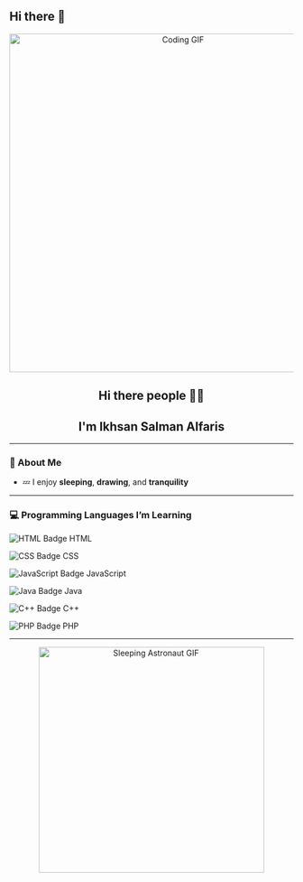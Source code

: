 ## Hi there 👋

<!--
**sanrice07/sanrice07** is a ✨ _special_ ✨ repository because its `README.md` (this file) appears on your GitHub profile.

Here are some ideas to get you started:

- 🔭 I’m currently working on ...
- 🌱 I’m currently learning ...
- 👯 I’m looking to collaborate on ...
- 🤔 I’m looking for help with ...
- 💬 Ask me about ...
- 📫 How to reach me: ...
- 😄 Pronouns: ...
- ⚡ Fun fact: ...
-->
<p align="center">
  <img src="https://media.giphy.com/media/qgQUggAC3Pfv687qPC/giphy.gif" width="600" alt="Coding GIF">
</p>


<h2 align="center"> Hi there people 👋🏻</h2>

<h2 align="center">I'm Ikhsan Salman Alfaris</h2>


---

### 🌟 About Me

- 💤 I enjoy **sleeping**, **drawing**, and **tranquility**

---

### 💻 Programming Languages I’m Learning

<p>
  <img src="https://img.shields.io/badge/HTML-E34F26?style=for-the-badge&logo=html5&logoColor=white" alt="HTML Badge" />
  <span>HTML</span>
</p>

<p>
  <img src="https://img.shields.io/badge/CSS-1572B6?style=for-the-badge&logo=css3&logoColor=white" alt="CSS Badge" />
  <span>CSS</span>
</p>

<p>
  <img src="https://img.shields.io/badge/JavaScript-F7DF1E?style=for-the-badge&logo=javascript&logoColor=black" alt="JavaScript Badge" />
  <span>JavaScript</span>
</p>

<p>
  <img src="https://img.shields.io/badge/Java-007396?style=for-the-badge&logo=java&logoColor=white" alt="Java Badge" />
  <span>Java</span>
</p>

<p>
  <img src="https://img.shields.io/badge/C++-00599C?style=for-the-badge&logo=c%2B%2B&logoColor=white" alt="C++ Badge" />
  <span>C++</span>
</p>

<p>
  <img src="https://img.shields.io/badge/PHP-777BB4?style=for-the-badge&logo=php&logoColor=white" alt="PHP Badge" />
  <span>PHP</span>
</p>

---

<p align="center">
  <img src="https://media.giphy.com/media/v1.Y2lkPTc5MGI3NjExa2syYjlucXV6Y2RuNnBqYjZwYmI1bXR4dXQxNXNzdWhhcjZjZjZ6ZCZlcD12MV9naWZzX3NlYXJjaCZjdD1n/PTFL1VgcqNqORlGv7g/giphy.gif" width="400" alt="Sleeping Astronaut GIF" />
</p>
